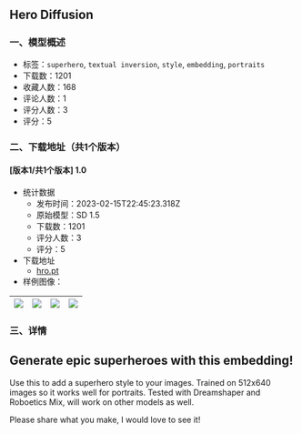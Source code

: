 ## Hero Diffusion
### 一、模型概述

- 标签：`superhero`, `textual inversion`, `style`, `embedding`, `portraits`
- 下载数：1201
- 收藏人数：168
- 评论人数：1
- 评分人数：3
- 评分：5

### 二、下载地址（共1个版本）

#### [版本1/共1个版本] 1.0

- 统计数据
  - 发布时间：2023-02-15T22:45:23.318Z
  - 原始模型：SD 1.5
  - 下载数：1201
  - 评分人数：3
  - 评分：5
- 下载地址
  - [hro.pt](https://civitai.com/api/download/models/10819)
- 样例图像：

| <img src="https://image.civitai.com/xG1nkqKTMzGDvpLrqFT7WA/81437146-63a6-42a7-c625-fd4c24d18200/width=450/104641.jpeg" /> | <img src="https://image.civitai.com/xG1nkqKTMzGDvpLrqFT7WA/a1236586-0ec0-46cd-09a6-07d7651b4f00/width=450/104649.jpeg" /> | <img src="https://image.civitai.com/xG1nkqKTMzGDvpLrqFT7WA/0a80efcc-2d5a-4ae1-a793-06f0b7e00600/width=450/104648.jpeg" /> | <img src="https://image.civitai.com/xG1nkqKTMzGDvpLrqFT7WA/fc57bd32-6d75-48dc-55d0-c3fdde81fd00/width=450/104647.jpeg" /> |
| ---- | ---- | ---- | ---- |


### 三、详情
<h2>Generate epic superheroes with this embedding!</h2><p>Use this to add a superhero style to your images. Trained on 512x640 images so it works well for portraits. Tested with Dreamshaper and Roboetics Mix, will work on other models as well.</p><p>Please share what you make, I would love to see it!</p>
